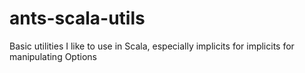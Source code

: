 # ants-scala-utils
Basic utilities I like to use in Scala, especially implicits for implicits for manipulating Options
